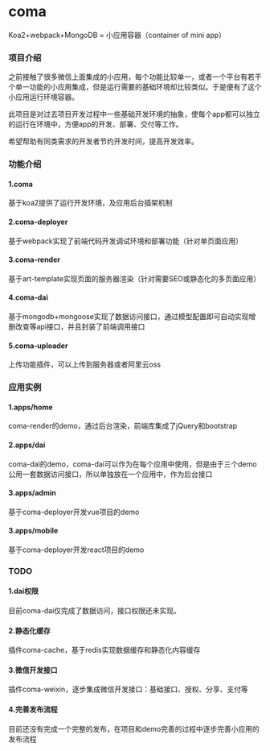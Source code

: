 # coma
Koa2+webpack+MongoDB = 小应用容器（container of mini app）

### 项目介绍
之前接触了很多微信上面集成的小应用，每个功能比较单一，或者一个平台有若干个单一功能的小应用集成，但是运行需要的基础环境却比较类似。于是便有了这个小应用运行环境容器。

此项目是对过去项目开发过程中一些基础开发环境的抽象，使每个app都可以独立的运行在环境中，方便app的开发、部署、交付等工作。

希望帮助有同类需求的开发者节约开发时间，提高开发效率。


### 功能介绍

#### 1.coma
基于koa2提供了运行开发环境，及应用后台插架机制

#### 2.coma-deployer
基于webpack实现了前端代码开发调试环境和部署功能（针对单页面应用）

#### 3.coma-render
基于art-template实现页面的服务器渲染（针对需要SEO或静态化的多页面应用）

#### 4.coma-dai
基于mongodb+mongoose实现了数据访问接口，通过模型配置即可自动实现增删改查等api接口，并且封装了前端调用接口

#### 5.coma-uploader
上传功能插件，可以上传到服务器或者阿里云oss

### 应用实例

#### 1.apps/home
coma-render的demo，通过后台渲染，前端库集成了jQuery和bootstrap

#### 2.apps/dai
coma-dai的demo，coma-dai可以作为在每个应用中使用，但是由于三个demo公用一套数据访问接口，所以单独放在一个应用中，作为后台接口

#### 3.apps/admin
基于coma-deployer开发vue项目的demo

#### 3.apps/mobile
基于coma-deployer开发react项目的demo

### TODO

#### 1.dai权限
目前coma-dai仅完成了数据访问，接口权限还未实现。

#### 2.静态化缓存
插件coma-cache，基于redis实现数据缓存和静态化内容缓存

#### 3.微信开发接口
插件coma-weixin，逐步集成微信开发接口：基础接口、授权、分享、支付等

#### 4.完善发布流程
目前还没有完成一个完整的发布，在项目和demo完善的过程中逐步完善小应用的发布流程


